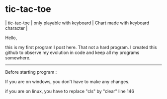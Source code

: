 # tic-tac-toe
| tic-tac-toe | only playable with keyboard | Chart made with keyboard character |

Hello, 

this is my first program I post here. That not a hard program. I created this github to observe my evolution in code and keep all my programs somewhere.

__________________________________________________________________________________________________________

Before starting program :

If you are on windows, you don't have to make any changes.

if you are on linux, you have to replace "cls" by "clear" line 146
